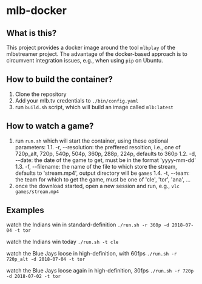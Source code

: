 # mlb-docker

## What is this?

This project provides a docker image around the tool `mlbplay` of the mlbstreamer project. The advantage of the docker-based approach is to circumvent integration issues, e.g., when using `pip` on Ubuntu.

## How to build the container?
1. Clone the repository
2. Add your mlb.tv credentials to `./bin/config.yaml`
3. run `build.sh` script, which will build an image called `mlb:latest`

## How to watch a game?
1. run `run.sh` which will start the container, using these optional parameters:
    1.1. -r, --resolution: the preffered resoltion, i.e., one of 720p_alt, 720p, 540p, 504p, 360p, 288p, 224p, defaults to 360p
    1.2. -d, --date: the date of the game to get, must be in the format 'yyyy-mm-dd'
    1.3. -f, --filename: the name of the file to which store the stream, defaults to 'stream.mp4', output directory will be `games`
    1.4. -t, --team: the team for which to get the game, must be one of 'cle', 'tor', 'ana', ...
2. once the download started, open a new session and run, e.g., `vlc games/stream.mp4`

## Examples

watch the Indians win in standard-definition
`./run.sh -r 360p -d 2018-07-04 -t tor`

watch the Indians win today
`./run.sh -t cle`

watch the Blue Jays loose in high-definition, with 60fps
`./run.sh -r 720p_alt -d 2018-07-04 -t tor`

watch the Blue Jays loose again in high-definition, 30fps
`./run.sh -r 720p -d 2018-07-02 -t tor`
